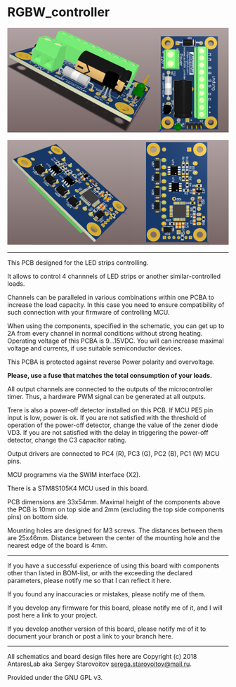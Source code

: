 # RGBW_controller
![Image alt](https://github.com/AntaresLab/RGBW_controller/raw/master/Hardware/Output/3D_Prints/RGBW_controller_top.png)

![Image alt](https://github.com/AntaresLab/RGBW_controller/raw/master/Hardware/Output/3D_Prints/RGBW_controller_bottom.png)
***
This PCB designed for the LED strips controlling.

It allows to control 4 channnels of LED strips or another similar-controlled loads.

Channels can be paralleled in various combinations within one PCBA to increase the load capacity. In this case you need to ensure compatibility of such connection with your firmware of controlling MCU.

When using the components, specified in the schematic, you can get up to 2A from every channel in normal conditions without strong heating. Operating voltage of this PCBA is 9...15VDC. You will can increase maximal voltage and currents, if use suitable semiconductor devices.

This PCBA is protected against reverse Power polarity and overvoltage.

**Please, use a fuse that matches the total consumption of your loads.**

All output channels are connected to the outputs of the microcontroller timer. Thus, a hardware PWM signal can be generated at all outputs.

Trere is also a power-off detector installed on this PCB. If MCU PE5 pin input is low, power is ok. If you are not satisfied with the threshold of operation of the power-off detector, change the value of the zener diode VD3. If you are not satisfied with the delay in triggering the power-off detector, change the C3 capacitor rating.

Output drivers are connected to PC4 (R), PC3 (G), PC2 (B), PC1 (W) MCU pins.

MCU programms via the SWIM interface (X2).

There is a STM8S105K4 MCU used in this board.

PCB dimensions are 33x54mm. Maximal height of the components above the PCB is 10mm on top side and 2mm (excluding the top side components pins) on bottom side.

Mounting holes are designed for M3 screws. The distances between them are 25x46mm. Distance between the center of the mounting hole and the nearest edge of the board is 4mm.

***
If you have a successful experience of using this board with components other than listed in BOM-list, or with the exceeding the declared parameters, please notify me so that I can reflect it here.

If you found any inaccuracies or mistakes, please notify me of them.

If you develop any firmware for this board, please notify me of it, and I will post here a link to your project.

If you develop another version of this board, please notify me of it to document your branch or post a link to your branch here.
***
All schematics and board design files here are Copyright (c) 2018 AntaresLab aka Sergey Starovoitov serega.starovoitov@mail.ru.

Provided under the GNU GPL v3.